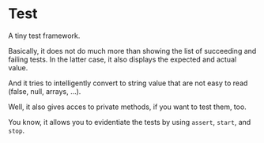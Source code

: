 # Test

A tiny test framework.

Basically, it does not do much more than showing the list of succeeding and failing tests. In the latter case, it also displays the expected and actual value.

And it tries to intelligently convert to string value that are not easy to read (false, null, arrays, ...).

Well, it also gives acces to private methods, if you want to test them, too.

You know, it allows you to evidentiate the tests by using `assert`, `start`, and `stop`.
